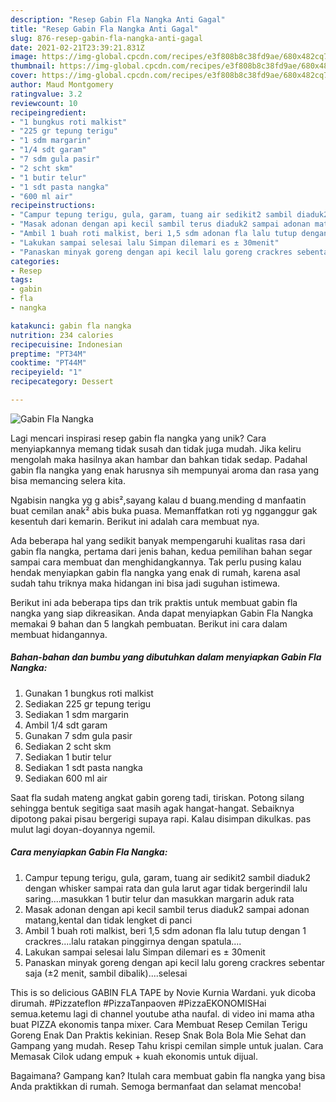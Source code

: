 ```yaml
---
description: "Resep Gabin Fla Nangka Anti Gagal"
title: "Resep Gabin Fla Nangka Anti Gagal"
slug: 876-resep-gabin-fla-nangka-anti-gagal
date: 2021-02-21T23:39:21.831Z
image: https://img-global.cpcdn.com/recipes/e3f808b8c38fd9ae/680x482cq70/gabin-fla-nangka-foto-resep-utama.jpg
thumbnail: https://img-global.cpcdn.com/recipes/e3f808b8c38fd9ae/680x482cq70/gabin-fla-nangka-foto-resep-utama.jpg
cover: https://img-global.cpcdn.com/recipes/e3f808b8c38fd9ae/680x482cq70/gabin-fla-nangka-foto-resep-utama.jpg
author: Maud Montgomery
ratingvalue: 3.2
reviewcount: 10
recipeingredient:
- "1 bungkus roti malkist"
- "225 gr tepung terigu"
- "1 sdm margarin"
- "1/4 sdt garam"
- "7 sdm gula pasir"
- "2 scht skm"
- "1 butir telur"
- "1 sdt pasta nangka"
- "600 ml air"
recipeinstructions:
- "Campur tepung terigu, gula, garam, tuang air sedikit2 sambil diaduk2 dengan whisker sampai rata dan gula larut agar tidak bergerindil lalu saring....masukkan 1 butir telur dan masukkan margarin aduk rata"
- "Masak adonan dengan api kecil sambil terus diaduk2 sampai adonan matang,kental dan tidak lengket di panci"
- "Ambil 1 buah roti malkist, beri 1,5 sdm adonan fla lalu tutup dengan 1 crackres....lalu ratakan pinggirnya dengan spatula...."
- "Lakukan sampai selesai lalu Simpan dilemari es ± 30menit"
- "Panaskan minyak goreng dengan api kecil lalu goreng crackres sebentar saja (±2 menit, sambil dibalik)....selesai"
categories:
- Resep
tags:
- gabin
- fla
- nangka

katakunci: gabin fla nangka 
nutrition: 234 calories
recipecuisine: Indonesian
preptime: "PT34M"
cooktime: "PT44M"
recipeyield: "1"
recipecategory: Dessert

---
```



![Gabin Fla Nangka](https://img-global.cpcdn.com/recipes/e3f808b8c38fd9ae/680x482cq70/gabin-fla-nangka-foto-resep-utama.jpg)

Lagi mencari inspirasi resep gabin fla nangka yang unik? Cara menyiapkannya memang tidak susah dan tidak juga mudah. Jika keliru mengolah maka hasilnya akan hambar dan bahkan tidak sedap. Padahal gabin fla nangka yang enak harusnya sih mempunyai aroma dan rasa yang bisa memancing selera kita.

Ngabisin nangka yg g abis²,sayang kalau d buang.mending d manfaatin buat cemilan anak² abis buka puasa. Memanffatkan roti yg ngganggur gak kesentuh dari kemarin. Berikut ini adalah cara membuat nya.

Ada beberapa hal yang sedikit banyak mempengaruhi kualitas rasa dari gabin fla nangka, pertama dari jenis bahan, kedua pemilihan bahan segar sampai cara membuat dan menghidangkannya. Tak perlu pusing kalau hendak menyiapkan gabin fla nangka yang enak di rumah, karena asal sudah tahu triknya maka hidangan ini bisa jadi suguhan istimewa.


Berikut ini ada beberapa tips dan trik praktis untuk membuat gabin fla nangka yang siap dikreasikan. Anda dapat menyiapkan Gabin Fla Nangka memakai 9 bahan dan 5 langkah pembuatan. Berikut ini cara dalam membuat hidangannya.

<!--inarticleads1-->

##### Bahan-bahan dan bumbu yang dibutuhkan dalam menyiapkan Gabin Fla Nangka:

1. Gunakan 1 bungkus roti malkist
1. Sediakan 225 gr tepung terigu
1. Sediakan 1 sdm margarin
1. Ambil 1/4 sdt garam
1. Gunakan 7 sdm gula pasir
1. Sediakan 2 scht skm
1. Sediakan 1 butir telur
1. Sediakan 1 sdt pasta nangka
1. Sediakan 600 ml air


Saat fla sudah mateng angkat gabin goreng tadi, tiriskan. Potong silang sehingga bentuk segitiga saat masih agak hangat-hangat. Sebaiknya dipotong pakai pisau bergerigi supaya rapi. Kalau disimpan dikulkas. pas mulut lagi doyan-doyannya ngemil. 

<!--inarticleads2-->

##### Cara menyiapkan Gabin Fla Nangka:

1. Campur tepung terigu, gula, garam, tuang air sedikit2 sambil diaduk2 dengan whisker sampai rata dan gula larut agar tidak bergerindil lalu saring....masukkan 1 butir telur dan masukkan margarin aduk rata
1. Masak adonan dengan api kecil sambil terus diaduk2 sampai adonan matang,kental dan tidak lengket di panci
1. Ambil 1 buah roti malkist, beri 1,5 sdm adonan fla lalu tutup dengan 1 crackres....lalu ratakan pinggirnya dengan spatula....
1. Lakukan sampai selesai lalu Simpan dilemari es ± 30menit
1. Panaskan minyak goreng dengan api kecil lalu goreng crackres sebentar saja (±2 menit, sambil dibalik)....selesai


This is so delicious GABIN FLA TAPE by Novie Kurnia Wardani. yuk dicoba dirumah. #Pizzateflon #PizzaTanpaoven #PizzaEKONOMISHai semua.ketemu lagi di channel youtube atha naufal. di video ini mama atha buat PIZZA ekonomis tanpa mixer. Cara Membuat Resep Cemilan Terigu Goreng Enak Dan Praktis kekinian. Resep Snak Bola Bola Mie Sehat dan Gampang yang mudah. Resep Tahu krispi cemilan simple untuk jualan. Cara Memasak Cilok udang empuk + kuah ekonomis untuk dijual. 

Bagaimana? Gampang kan? Itulah cara membuat gabin fla nangka yang bisa Anda praktikkan di rumah. Semoga bermanfaat dan selamat mencoba!
